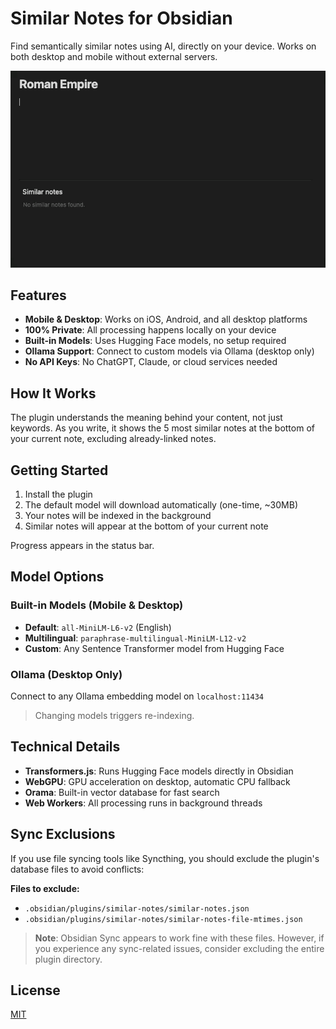 # Similar Notes for Obsidian

Find semantically similar notes using AI, directly on your device. Works on both desktop and mobile without external servers.

![Demo](images/demo.gif)

## Features

-   **Mobile & Desktop**: Works on iOS, Android, and all desktop platforms
-   **100% Private**: All processing happens locally on your device
-   **Built-in Models**: Uses Hugging Face models, no setup required
-   **Ollama Support**: Connect to custom models via Ollama (desktop only)
-   **No API Keys**: No ChatGPT, Claude, or cloud services needed

## How It Works

The plugin understands the meaning behind your content, not just keywords. As you write, it shows the 5 most similar notes at the bottom of your current note, excluding already-linked notes.

## Getting Started

1. Install the plugin
2. The default model will download automatically (one-time, ~30MB)
3. Your notes will be indexed in the background
4. Similar notes will appear at the bottom of your current note

Progress appears in the status bar.

## Model Options

### Built-in Models (Mobile & Desktop)
-   **Default**: `all-MiniLM-L6-v2` (English)
-   **Multilingual**: `paraphrase-multilingual-MiniLM-L12-v2`
-   **Custom**: Any Sentence Transformer model from Hugging Face

### Ollama (Desktop Only)
Connect to any Ollama embedding model on `localhost:11434`

> Changing models triggers re-indexing.

## Technical Details

-   **Transformers.js**: Runs Hugging Face models directly in Obsidian
-   **WebGPU**: GPU acceleration on desktop, automatic CPU fallback
-   **Orama**: Built-in vector database for fast search
-   **Web Workers**: All processing runs in background threads

## Sync Exclusions

If you use file syncing tools like Syncthing, you should exclude the plugin's database files to avoid conflicts:

**Files to exclude:**
- `.obsidian/plugins/similar-notes/similar-notes.json`
- `.obsidian/plugins/similar-notes/similar-notes-file-mtimes.json`

> **Note**: Obsidian Sync appears to work fine with these files. However, if you experience any sync-related issues, consider excluding the entire plugin directory.

## License

[MIT](LICENSE)
